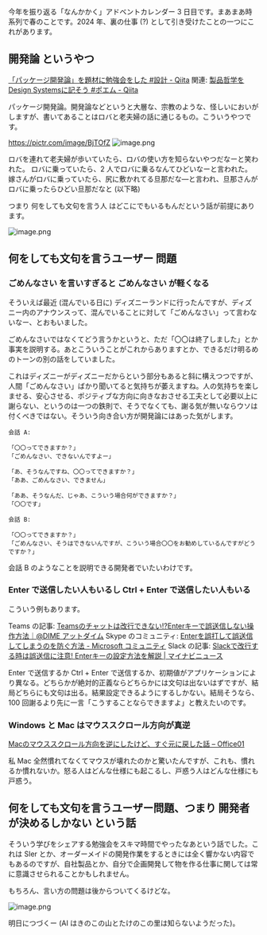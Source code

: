 今年を振り返る「なんかかく」アドベントカレンダー 3 日目です。まあまあ時系列で春のことです。2024 年、裏の仕事 (?) として引き受けたことの一つにこれがあります。

## 開発論 というやつ

[「パッケージ開発論」を題材に勉強会をした #設計 - Qiita](https://qiita.com/e99h2121/items/96617b041637e2bd7828)
関連: [製品哲学をDesign Systemsに記そう #ポエム - Qiita](https://qiita.com/e99h2121/items/a4fb8f4b2fa6bb20e3a7)

パッケージ開発論。開発論などというと大層な、宗教のような、怪しいにおいがしますが、書いてあることはロバと老夫婦の話に通じるもの。こういうやつです。

https://pictr.com/image/BjTOfZ
![image.png](https://qiita-image-store.s3.ap-northeast-1.amazonaws.com/0/93824/117799b3-54ec-9767-7448-506920a1e1a3.png)

ロバを連れて老夫婦が歩いていたら、ロバの使い方を知らないやつだなーと笑われた。
ロバに乗っていたら、2 人でロバに乗るなんてひどいなーと言われた。
嫁さんがロバに乗っていたら、尻に敷かれてる旦那だな―と言われ、旦那さんがロバに乗ったらひどい旦那だなと (以下略)

つまり 何をしても文句を言う人 はどこにでもいるもんだという話が前提にあります。


![image.png](https://qiita-image-store.s3.ap-northeast-1.amazonaws.com/0/93824/3f72bfb0-778c-e614-509c-c72c2c7c9f30.png)


## 何をしても文句を言うユーザー 問題

### ごめんなさい を言いすぎると ごめんなさい が軽くなる

そういえば最近 (混んでいる日に) ディズニーランドに行ったんですが、ディズニー内のアナウンスって、混んでいることに対して「ごめんなさい」って言わないなー、とおもいました。

ごめんなさいではなくてどう言うかというと、ただ「〇〇は終了しました」とか事実を説明する。あとこういうことがこれからありますとか、できるだけ明るめのトーンの別の話をしていました。

これはディズニーがディズニーだからという部分もあると斜に構えつつですが、人間「ごめんなさい」ばかり聞いてると気持ちが萎えますね。人の気持ちを楽しませる、安心させる、ポジティブな方向に向きなおさせる工夫として必要以上に謝らない、というのは一つの鉄則で、そうでなくても、謝る気が無いならウソは付くべきではない。そういう向き合い方が開発論にはあった気がします。


```:例
会話 A:

「〇〇ってできますか？」
「ごめんなさい、できないんですよー」

「あ、そうなんですね、〇〇ってできますか？」
「ああ、ごめんなさい、できません」

「ああ、そうなんだ、じゃあ、こういう場合何ができますか？」
「〇〇です」

会話 B:

「〇〇ってできますか？」
「ごめんなさい、そうはできないんですが、こういう場合〇〇をお勧めしているんですがどうですか？」
```

会話 B のようなことを説明できる開発者でいたいわけです。

### Enter で送信したい人もいるし Ctrl + Enter で送信したい人もいる

こういう例もあります。

Teams の記事: [Teamsのチャットは改行できない!?Enterキーで誤送信しない操作方法｜@DIME アットダイム](https://dime.jp/genre/1729370/)
Skype のコミュニティ: [Enterを誤打して誤送信してしまうのを防ぐ方法 - Microsoft コミュニティ](https://answers.microsoft.com/ja-jp/skype/forum/all/enter%E3%82%92%E8%AA%A4%E6%89%93%E3%81%97%E3%81%A6/3f35240f-88c2-4f25-9872-3c51eb549297)
Slack の記事: [Slackで改行する時は誤送信に注意! Enterキーの設定方法を解説 | マイナビニュース](https://news.mynavi.jp/article/20220225-2251912/)

Enter で送信するか Ctrl + Enter で送信するか、初期値がアプリケーションにより異なる。どちらかが絶対的正義ならどちらかには文句は出ないはずですが、結局どちらにも文句は出る。結果設定できるようにするしかない。結局そうなら、100 回謝るより先に一言「こうすることならできますよ」と教えたいのです。


### Windows と Mac はマウススクロール方向が真逆

[Macのマウススクロール方向を逆にしたけど、すぐ元に戻した話 – Office01](https://www.bossraku.com/blog/365/)

私 Mac 全然慣れてなくてマウスが壊れたのかと驚いたんですが、これも、慣れるか慣れないか。怒る人はどんな仕様にも起こるし、戸惑う人はどんな仕様にも戸惑う。



##  何をしても文句を言うユーザー問題、つまり 開発者が決めるしかない という話

<script defer class="speakerdeck-embed" data-id="730be01bd6a04cee83fbbc878ec9cc9d" data-ratio="1.7777777777777777" src="//speakerdeck.com/assets/embed.js"></script>

そういう学びをシェアする勉強会をスキマ時間でやったなあという話でした。これは SIer とか、オーダーメイドの開発作業をするときには全く響かない内容でもあるのですが、自社製品とか、自分で企画開発して物を作る仕事に関しては常に意識させられることかもしれません。

もちろん、言い方の問題は後からついてくるけどな。

![image.png](https://qiita-image-store.s3.ap-northeast-1.amazonaws.com/0/93824/ba535784-495f-292e-3290-c768e508a059.png)



明日につづくー (AI はきのこの山とたけのこの里は知らないようだった)。
